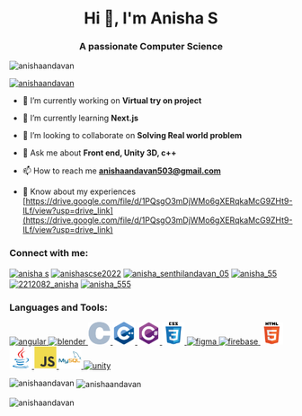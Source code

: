 <h1 align="center">Hi 👋, I'm Anisha S</h1>
<h3 align="center">A passionate Computer Science </h3>

<p align="left"> <img src="https://komarev.com/ghpvc/?username=anishaandavan&label=Profile%20views&color=0e75b6&style=flat" alt="anishaandavan" /> </p>

<p align="left"> <a href="https://github.com/ryo-ma/github-profile-trophy"><img src="https://github-profile-trophy.vercel.app/?username=anishaandavan" alt="anishaandavan" /></a> </p>

- 🔭 I’m currently working on **Virtual try on project**

- 🌱 I’m currently learning **Next.js**

- 👯 I’m looking to collaborate on **Solving Real world problem**

- 💬 Ask me about **Front end, Unity 3D, c++**

- 📫 How to reach me **anishaandavan503@gmail.com**

- 📄 Know about my experiences [https://drive.google.com/file/d/1PQsgO3mDjWMo6gXERqkaMcG9ZHt9-ILf/view?usp=drive_link](https://drive.google.com/file/d/1PQsgO3mDjWMo6gXERqkaMcG9ZHt9-ILf/view?usp=drive_link)

<h3 align="left">Connect with me:</h3>
<p align="left">
<a href="https://linkedin.com/in/anisha s" target="blank"><img align="center" src="https://raw.githubusercontent.com/rahuldkjain/github-profile-readme-generator/master/src/images/icons/Social/linked-in-alt.svg" alt="anisha s" height="30" width="40" /></a>
<a href="https://kaggle.com/anishascse2022" target="blank"><img align="center" src="https://raw.githubusercontent.com/rahuldkjain/github-profile-readme-generator/master/src/images/icons/Social/kaggle.svg" alt="anishascse2022" height="30" width="40" /></a>
<a href="https://instagram.com/anisha_senthilandavan_05" target="blank"><img align="center" src="https://raw.githubusercontent.com/rahuldkjain/github-profile-readme-generator/master/src/images/icons/Social/instagram.svg" alt="anisha_senthilandavan_05" height="30" width="40" /></a>
<a href="https://www.codechef.com/users/anisha_55" target="blank"><img align="center" src="https://cdn.jsdelivr.net/npm/simple-icons@3.1.0/icons/codechef.svg" alt="anisha_55" height="30" width="40" /></a>
<a href="https://www.hackerrank.com/2212082_anisha" target="blank"><img align="center" src="https://raw.githubusercontent.com/rahuldkjain/github-profile-readme-generator/master/src/images/icons/Social/hackerrank.svg" alt="2212082_anisha" height="30" width="40" /></a>
<a href="https://www.leetcode.com/anisha_555" target="blank"><img align="center" src="https://raw.githubusercontent.com/rahuldkjain/github-profile-readme-generator/master/src/images/icons/Social/leet-code.svg" alt="anisha_555" height="30" width="40" /></a>
</p>

<h3 align="left">Languages and Tools:</h3>
<p align="left"> <a href="https://angular.io" target="_blank" rel="noreferrer"> <img src="https://angular.io/assets/images/logos/angular/angular.svg" alt="angular" width="40" height="40"/> </a> <a href="https://www.blender.org/" target="_blank" rel="noreferrer"> <img src="https://download.blender.org/branding/community/blender_community_badge_white.svg" alt="blender" width="40" height="40"/> </a> <a href="https://www.cprogramming.com/" target="_blank" rel="noreferrer"> <img src="https://raw.githubusercontent.com/devicons/devicon/master/icons/c/c-original.svg" alt="c" width="40" height="40"/> </a> <a href="https://www.w3schools.com/cpp/" target="_blank" rel="noreferrer"> <img src="https://raw.githubusercontent.com/devicons/devicon/master/icons/cplusplus/cplusplus-original.svg" alt="cplusplus" width="40" height="40"/> </a> <a href="https://www.w3schools.com/cs/" target="_blank" rel="noreferrer"> <img src="https://raw.githubusercontent.com/devicons/devicon/master/icons/csharp/csharp-original.svg" alt="csharp" width="40" height="40"/> </a> <a href="https://www.w3schools.com/css/" target="_blank" rel="noreferrer"> <img src="https://raw.githubusercontent.com/devicons/devicon/master/icons/css3/css3-original-wordmark.svg" alt="css3" width="40" height="40"/> </a> <a href="https://www.figma.com/" target="_blank" rel="noreferrer"> <img src="https://www.vectorlogo.zone/logos/figma/figma-icon.svg" alt="figma" width="40" height="40"/> </a> <a href="https://firebase.google.com/" target="_blank" rel="noreferrer"> <img src="https://www.vectorlogo.zone/logos/firebase/firebase-icon.svg" alt="firebase" width="40" height="40"/> </a> <a href="https://www.w3.org/html/" target="_blank" rel="noreferrer"> <img src="https://raw.githubusercontent.com/devicons/devicon/master/icons/html5/html5-original-wordmark.svg" alt="html5" width="40" height="40"/> </a> <a href="https://www.java.com" target="_blank" rel="noreferrer"> <img src="https://raw.githubusercontent.com/devicons/devicon/master/icons/java/java-original.svg" alt="java" width="40" height="40"/> </a> <a href="https://developer.mozilla.org/en-US/docs/Web/JavaScript" target="_blank" rel="noreferrer"> <img src="https://raw.githubusercontent.com/devicons/devicon/master/icons/javascript/javascript-original.svg" alt="javascript" width="40" height="40"/> </a> <a href="https://www.mysql.com/" target="_blank" rel="noreferrer"> <img src="https://raw.githubusercontent.com/devicons/devicon/master/icons/mysql/mysql-original-wordmark.svg" alt="mysql" width="40" height="40"/> </a> <a href="https://unity.com/" target="_blank" rel="noreferrer"> <img src="https://www.vectorlogo.zone/logos/unity3d/unity3d-icon.svg" alt="unity" width="40" height="40"/> </a> </p>

<p><img align="left" src="https://github-readme-stats.vercel.app/api/top-langs?username=anishaandavan&show_icons=true&locale=en&layout=compact" alt="anishaandavan" /></p>

<p>&nbsp;<img align="center" src="https://github-readme-stats.vercel.app/api?username=anishaandavan&show_icons=true&locale=en" alt="anishaandavan" /></p>

<p><img align="center" src="https://github-readme-streak-stats.herokuapp.com/?user=anishaandavan&" alt="anishaandavan" /></p>
